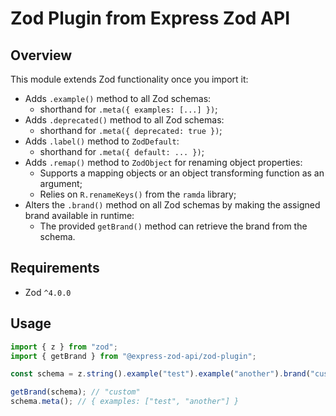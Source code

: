 # Zod Plugin from Express Zod API

## Overview

This module extends Zod functionality once you import it:

- Adds `.example()` method to all Zod schemas:
  - shorthand for `.meta({ examples: [...] })`;
- Adds `.deprecated()` method to all Zod schemas:
  - shorthand for `.meta({ deprecated: true })`;
- Adds `.label()` method to `ZodDefault`:
  - shorthand for `.meta({ default: ... })`;
- Adds `.remap()` method to `ZodObject` for renaming object properties:
  - Supports a mapping objects or an object transforming function as an argument;
  - Relies on `R.renameKeys()` from the `ramda` library;
- Alters the `.brand()` method on all Zod schemas by making the assigned brand available in runtime:
  - The provided `getBrand()` method can retrieve the brand from the schema.

## Requirements

- Zod `^4.0.0`

## Usage

```ts
import { z } from "zod";
import { getBrand } from "@express-zod-api/zod-plugin";

const schema = z.string().example("test").example("another").brand("custom");

getBrand(schema); // "custom"
schema.meta(); // { examples: ["test", "another"] }
```
